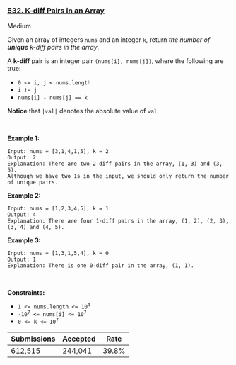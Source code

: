 ### [532. K-diff Pairs in an Array](https://leetcode.com/problems/k-diff-pairs-in-an-array/)

Medium

Given an array of integers `` nums `` and an integer `` k ``, return _the number of __unique__ k-diff pairs in the array_.

A __k-diff__ pair is an integer pair `` (nums[i], nums[j]) ``, where the following are true:

*   `` 0 <= i, j < nums.length ``
*   `` i != j ``
*   `` nums[i] - nums[j] == k ``

__Notice__ that `` |val| `` denotes the absolute value of `` val ``.

 

__Example 1:__

```
Input: nums = [3,1,4,1,5], k = 2
Output: 2
Explanation: There are two 2-diff pairs in the array, (1, 3) and (3, 5).
Although we have two 1s in the input, we should only return the number of unique pairs.
```

__Example 2:__

```
Input: nums = [1,2,3,4,5], k = 1
Output: 4
Explanation: There are four 1-diff pairs in the array, (1, 2), (2, 3), (3, 4) and (4, 5).
```

__Example 3:__

```
Input: nums = [1,3,1,5,4], k = 0
Output: 1
Explanation: There is one 0-diff pair in the array, (1, 1).
```

 

__Constraints:__

*   <code>1 <= nums.length <= 10<sup>4</sup></code>
*   <code>-10<sup>7</sup> <= nums[i] <= 10<sup>7</sup></code>
*   <code>0 <= k <= 10<sup>7</sup></code>

| Submissions    | Accepted     | Rate   |
| -------------- | ------------ | ------ |
| 612,515 | 244,041 | 39.8% |